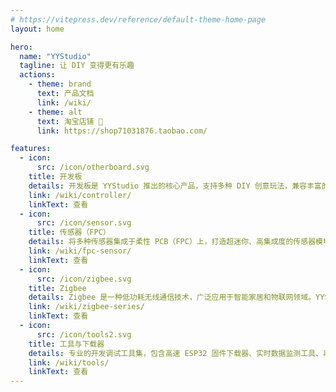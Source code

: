 ```yaml
---
# https://vitepress.dev/reference/default-theme-home-page
layout: home

hero:
  name: "YYStudio"
  tagline: 让 DIY 变得更有乐趣
  actions:
    - theme: brand
      text: 产品文档
      link: /wiki/
    - theme: alt
      text: 淘宝店铺 🛒
      link: https://shop71031876.taobao.com/

features:
  - icon:
      src: /icon/otherboard.svg
    title: 开发板
    details: 开发板是 YYStudio 推出的核心产品，支持多种 DIY 创意玩法，兼容丰富的扩展模块，助力电子制作与学习。无论是入门还是进阶，都能轻松实现你的创意项目。
    link: /wiki/controller/
    linkText: 查看
  - icon:
      src: /icon/sensor.svg
    title: 传感器（FPC）
    details: 将多种传感器集成于柔性 PCB（FPC）上，打造超迷你、高集成度的传感器模块，适用于空间受限的创新应用场景。
    link: /wiki/fpc-sensor/
    linkText: 查看
  - icon:
      src: /icon/zigbee.svg
    title: Zigbee
    details: Zigbee 是一种低功耗无线通信技术，广泛应用于智能家居和物联网领域。YYStudio 的 Zigbee 解决方案支持多设备互联，稳定可靠，助力构建高效便捷的智能系统。
    link: /wiki/zigbee-series/
    linkText: 查看
  - icon:
      src: /icon/tools2.svg
    title: 工具与下载器
    details: 专业的开发调试工具集，包含高速 ESP32 固件下载器、实时数据监测工具、串口调试助手等。支持一键固件烧录、数据可视化分析，让开发调试更高效便捷。
    link: /wiki/tools/
    linkText: 查看
---
```



